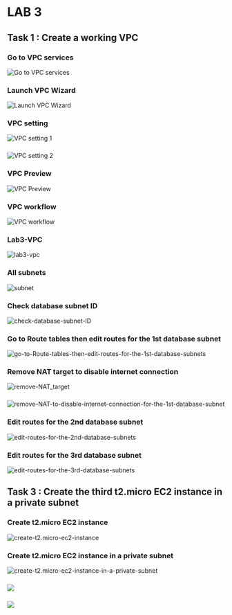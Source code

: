 # LAB 3

## Task 1 : Create a working VPC 

### Go to VPC services

![Go to VPC services](https://github.com/thaivinh99/AWS-Vinh-Feb-13th/blob/main/LAB3/task1.go-to-VPC-services.png)

### Launch VPC Wizard 
![Launch VPC Wizard](https://github.com/thaivinh99/AWS-Vinh-Feb-13th/blob/main/LAB3/task1.launch-VPC-wizard.png)
### VPC setting 
![VPC setting 1](https://github.com/thaivinh99/AWS-Vinh-Feb-13th/blob/main/LAB3/task1.vpc-setting-1.png)
###
![VPC setting 2](https://github.com/thaivinh99/AWS-Vinh-Feb-13th/blob/main/LAB3/task1.vpc-setting-2.png)
### VPC Preview 
![VPC Preview](https://github.com/thaivinh99/AWS-Vinh-Feb-13th/blob/main/LAB3/task1.preview-VPC.png)
### VPC workflow
![VPC workflow](https://github.com/thaivinh99/AWS-Vinh-Feb-13th/blob/main/LAB3/task1.create-vpc-workflow.png)
### Lab3-VPC 
![lab3-vpc](https://github.com/thaivinh99/AWS-Vinh-Feb-13th/blob/main/LAB3/task1.lab3-vpc.png)
### All subnets 
![subnet](https://github.com/thaivinh99/AWS-Vinh-Feb-13th/blob/main/LAB3/task1.subnet.png)

### Check database subnet ID 
![check-database-subnet-ID](https://github.com/thaivinh99/AWS-Vinh-Feb-13th/blob/main/LAB3/task1.check-database-subnet-ID.png)
### Go to Route tables then edit routes for the 1st database subnet 
![go-to-Route-tables-then-edit-routes-for-the-1st-database-subnets](https://github.com/thaivinh99/AWS-Vinh-Feb-13th/blob/main/LAB3/task1.go-to-Route-tables-then-edit-routes-for-the-1st-database-subnets.png)
### Remove NAT target to disable internet connection 
![remove-NAT_target](https://github.com/thaivinh99/AWS-Vinh-Feb-13th/blob/main/LAB3/task1.remove-NAT_target.png)
###  
![remove-NAT-to-disable-internet-connection-for-the-1st-database-subnet](https://github.com/thaivinh99/AWS-Vinh-Feb-13th/blob/main/LAB3/task1.remove-NAT-to-disable-internet-connection-for-the-1st-database-subnet.png)
### Edit routes for the 2nd database subnet 
![edit-routes-for-the-2nd-database-subnets](https://github.com/thaivinh99/AWS-Vinh-Feb-13th/blob/main/LAB3/task1.edit-routes-for-the-2nd-database-subnets.png)
### Edit routes for the 3rd database subnet 
![edit-routes-for-the-3rd-database-subnets](https://github.com/thaivinh99/AWS-Vinh-Feb-13th/blob/main/LAB3/task1.edit-routes-for-the-3rd-database-subnets.png)


## Task 3 : Create the third t2.micro EC2 instance in a private subnet
### Create t2.micro EC2 instance 
![create-t2.micro-ec2-instance](https://github.com/thaivinh99/AWS-Vinh-Feb-13th/blob/main/LAB3/task3.create-t2.micro-ec2-instance.png)
### Create t2.micro EC2 instance in a private subnet 
![create-t2.micro-ec2-instance-in-a-private-subnet](https://github.com/thaivinh99/AWS-Vinh-Feb-13th/blob/main/LAB3/task3.create-t2.micro-ec2-instance-in-a-private-subnet.png)
### 
![](https://github.com/thaivinh99/AWS-Vinh-Feb-13th/blob/main/LAB3/task3.ssh.png)
### 
![](https://github.com/thaivinh99/AWS-Vinh-Feb-13th/blob/main/LAB3/putty.png)

### 
![]()
### 
![]()
